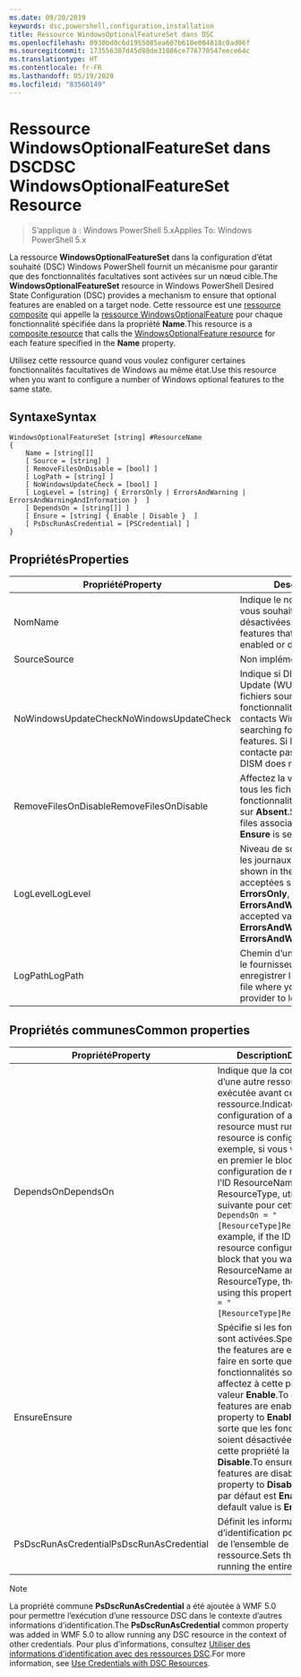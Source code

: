 ```yaml
---
ms.date: 09/20/2019
keywords: dsc,powershell,configuration,installation
title: Ressource WindowsOptionalFeatureSet dans DSC
ms.openlocfilehash: 0930bd0c6d1955005ea607b610e004818c0ad06f
ms.sourcegitcommit: 173556307d45d88de31086ce776770547eece64c
ms.translationtype: HT
ms.contentlocale: fr-FR
ms.lasthandoff: 05/19/2020
ms.locfileid: "83560149"
---
```

# <a name="dsc-windowsoptionalfeatureset-resource"></a><span data-ttu-id="e7a8b-103">Ressource WindowsOptionalFeatureSet dans DSC</span><span class="sxs-lookup"><span data-stu-id="e7a8b-103">DSC WindowsOptionalFeatureSet Resource</span></span>

> <span data-ttu-id="e7a8b-104">S’applique à : Windows PowerShell 5.x</span><span class="sxs-lookup"><span data-stu-id="e7a8b-104">Applies To: Windows PowerShell 5.x</span></span>

<span data-ttu-id="e7a8b-105">La ressource **WindowsOptionalFeatureSet** dans la configuration d’état souhaité (DSC) Windows PowerShell fournit un mécanisme pour garantir que des fonctionnalités facultatives sont activées sur un nœud cible.</span><span class="sxs-lookup"><span data-stu-id="e7a8b-105">The **WindowsOptionalFeatureSet** resource in Windows PowerShell Desired State Configuration (DSC) provides a mechanism to ensure that optional features are enabled on a target node.</span></span> <span data-ttu-id="e7a8b-106">Cette ressource est une [ressource composite](../../../resources/authoringResourceComposite.md) qui appelle la [ressource WindowsOptionalFeature](windowsOptionalFeatureResource.md) pour chaque fonctionnalité spécifiée dans la propriété **Name**.</span><span class="sxs-lookup"><span data-stu-id="e7a8b-106">This resource is a [composite resource](../../../resources/authoringResourceComposite.md) that calls the [WindowsOptionalFeature resource](windowsOptionalFeatureResource.md) for each feature specified in the **Name** property.</span></span>

<span data-ttu-id="e7a8b-107">Utilisez cette ressource quand vous voulez configurer certaines fonctionnalités facultatives de Windows au même état.</span><span class="sxs-lookup"><span data-stu-id="e7a8b-107">Use this resource when you want to configure a number of Windows optional features to the same state.</span></span>

## <a name="syntax"></a><span data-ttu-id="e7a8b-108">Syntaxe</span><span class="sxs-lookup"><span data-stu-id="e7a8b-108">Syntax</span></span>

```Syntax
WindowsOptionalFeatureSet [string] #ResourceName
{
    Name = [string[]]
    [ Source = [string] ]
    [ RemoveFilesOnDisable = [bool] ]
    [ LogPath = [string] ]
    [ NoWindowsUpdateCheck = [bool] ]
    [ LogLevel = [string] { ErrorsOnly | ErrorsAndWarning | ErrorsAndWarningAndInformation }  ]
    [ DependsOn = [string[]] ]
    [ Ensure = [string] { Enable | Disable }  ]
    [ PsDscRunAsCredential = [PSCredential] ]
}
```

## <a name="properties"></a><span data-ttu-id="e7a8b-109">Propriétés</span><span class="sxs-lookup"><span data-stu-id="e7a8b-109">Properties</span></span>

|<span data-ttu-id="e7a8b-110">Propriété</span><span class="sxs-lookup"><span data-stu-id="e7a8b-110">Property</span></span> |<span data-ttu-id="e7a8b-111">Description</span><span class="sxs-lookup"><span data-stu-id="e7a8b-111">Description</span></span> |
|---|---|
|<span data-ttu-id="e7a8b-112">Nom</span><span class="sxs-lookup"><span data-stu-id="e7a8b-112">Name</span></span> |<span data-ttu-id="e7a8b-113">Indique le nom des fonctionnalités que vous souhaitez voir activées ou désactivées.</span><span class="sxs-lookup"><span data-stu-id="e7a8b-113">Indicates the name of the features that you want to ensure are enabled or disabled.</span></span> |
|<span data-ttu-id="e7a8b-114">Source</span><span class="sxs-lookup"><span data-stu-id="e7a8b-114">Source</span></span> |<span data-ttu-id="e7a8b-115">Non implémenté.</span><span class="sxs-lookup"><span data-stu-id="e7a8b-115">Not implemented.</span></span> |
|<span data-ttu-id="e7a8b-116">NoWindowsUpdateCheck</span><span class="sxs-lookup"><span data-stu-id="e7a8b-116">NoWindowsUpdateCheck</span></span> |<span data-ttu-id="e7a8b-117">Indique si DISM contacte Windows Update (WU) lors de la recherche des fichiers sources pour activer les fonctionnalités.</span><span class="sxs-lookup"><span data-stu-id="e7a8b-117">Specifies whether DISM contacts Windows Update (WU) when searching for the source files to enable features.</span></span> <span data-ttu-id="e7a8b-118">Si la valeur est `$true`, DISM ne contacte pas Windows Update.</span><span class="sxs-lookup"><span data-stu-id="e7a8b-118">If `$true`, DISM does not contact WU.</span></span> |
|<span data-ttu-id="e7a8b-119">RemoveFilesOnDisable</span><span class="sxs-lookup"><span data-stu-id="e7a8b-119">RemoveFilesOnDisable</span></span> |<span data-ttu-id="e7a8b-120">Affectez la valeur `$true` pour supprimer tous les fichiers associés aux fonctionnalités quand **Ensure** est défini sur **Absent**.</span><span class="sxs-lookup"><span data-stu-id="e7a8b-120">Set to `$true` to remove all files associated with the features when **Ensure** is set to **Absent**.</span></span> |
|<span data-ttu-id="e7a8b-121">LogLevel</span><span class="sxs-lookup"><span data-stu-id="e7a8b-121">LogLevel</span></span> |<span data-ttu-id="e7a8b-122">Niveau de sortie maximal affiché dans les journaux.</span><span class="sxs-lookup"><span data-stu-id="e7a8b-122">The maximum output level shown in the logs.</span></span> <span data-ttu-id="e7a8b-123">Les valeurs acceptées sont les suivantes : **ErrorsOnly**, **ErrorsAndWarning** et **ErrorsAndWarningAndInformation**.</span><span class="sxs-lookup"><span data-stu-id="e7a8b-123">The accepted values are: **ErrorsOnly**, **ErrorsAndWarning**, and **ErrorsAndWarningAndInformation**.</span></span> |
|<span data-ttu-id="e7a8b-124">LogPath</span><span class="sxs-lookup"><span data-stu-id="e7a8b-124">LogPath</span></span> |<span data-ttu-id="e7a8b-125">Chemin d’un fichier journal dans lequel le fournisseur de ressources doit enregistrer l’opération.</span><span class="sxs-lookup"><span data-stu-id="e7a8b-125">The path to a log file where you want the resource provider to log the operation.</span></span> |

## <a name="common-properties"></a><span data-ttu-id="e7a8b-126">Propriétés communes</span><span class="sxs-lookup"><span data-stu-id="e7a8b-126">Common properties</span></span>

|<span data-ttu-id="e7a8b-127">Propriété</span><span class="sxs-lookup"><span data-stu-id="e7a8b-127">Property</span></span> |<span data-ttu-id="e7a8b-128">Description</span><span class="sxs-lookup"><span data-stu-id="e7a8b-128">Description</span></span> |
|---|---|
|<span data-ttu-id="e7a8b-129">DependsOn</span><span class="sxs-lookup"><span data-stu-id="e7a8b-129">DependsOn</span></span> |<span data-ttu-id="e7a8b-130">Indique que la configuration d’une autre ressource doit être exécutée avant celle de cette ressource.</span><span class="sxs-lookup"><span data-stu-id="e7a8b-130">Indicates that the configuration of another resource must run before this resource is configured.</span></span> <span data-ttu-id="e7a8b-131">Par exemple, si vous voulez exécuter en premier le bloc de script de configuration de ressource ayant l’ID ResourceName et le type ResourceType, utilisez la syntaxe suivante pour cette propriété : `DependsOn = "[ResourceType]ResourceName"`.</span><span class="sxs-lookup"><span data-stu-id="e7a8b-131">For example, if the ID of the resource configuration script block that you want to run first is ResourceName and its type is ResourceType, the syntax for using this property is `DependsOn = "[ResourceType]ResourceName"`.</span></span> |
|<span data-ttu-id="e7a8b-132">Ensure</span><span class="sxs-lookup"><span data-stu-id="e7a8b-132">Ensure</span></span> |<span data-ttu-id="e7a8b-133">Spécifie si les fonctionnalités sont activées.</span><span class="sxs-lookup"><span data-stu-id="e7a8b-133">Specifies whether the features are enabled.</span></span> <span data-ttu-id="e7a8b-134">Pour faire en sorte que les fonctionnalités soient activées, affectez à cette propriété la valeur **Enable**.</span><span class="sxs-lookup"><span data-stu-id="e7a8b-134">To ensure that the features are enabled, set this property to **Enable**.</span></span> <span data-ttu-id="e7a8b-135">Pour faire en sorte que les fonctionnalités soient désactivées, affectez à cette propriété la valeur **Disable**.</span><span class="sxs-lookup"><span data-stu-id="e7a8b-135">To ensure that the features are disabled, set the property to **Disable**.</span></span> <span data-ttu-id="e7a8b-136">La valeur par défaut est **Enable**.</span><span class="sxs-lookup"><span data-stu-id="e7a8b-136">The default value is **Enable**.</span></span> |
|<span data-ttu-id="e7a8b-137">PsDscRunAsCredential</span><span class="sxs-lookup"><span data-stu-id="e7a8b-137">PsDscRunAsCredential</span></span> |<span data-ttu-id="e7a8b-138">Définit les informations d’identification pour l’exécution de l’ensemble de la ressource.</span><span class="sxs-lookup"><span data-stu-id="e7a8b-138">Sets the credential for running the entire resource as.</span></span> |

> [!NOTE]
> <span data-ttu-id="e7a8b-139">La propriété commune **PsDscRunAsCredential** a été ajoutée à WMF 5.0 pour permettre l’exécution d’une ressource DSC dans le contexte d’autres informations d’identification.</span><span class="sxs-lookup"><span data-stu-id="e7a8b-139">The **PsDscRunAsCredential** common property was added in WMF 5.0 to allow running any DSC resource in the context of other credentials.</span></span> <span data-ttu-id="e7a8b-140">Pour plus d’informations, consultez [Utiliser des informations d’identification avec des ressources DSC](../../../configurations/runasuser.md).</span><span class="sxs-lookup"><span data-stu-id="e7a8b-140">For more information, see [Use Credentials with DSC Resources](../../../configurations/runasuser.md).</span></span>
